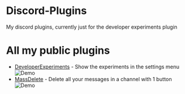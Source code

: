 # Discord-Plugins
My discord plugins, currently just for the developer experiments plugin

# All my public plugins
- [DeveloperExperiments](https://github.com/BGP0/Discord-Plugins/blob/main/ExperimentsPlugin/) - Show the experiments in the settings menu
![Demo](https://i.imgur.com/xQyXaFG.png)
- [MassDelete](https://github.com/BGP0/Discord-Plugins/blob/main/MassDeletePlugin) - Delete all your messages in a channel with 1 button
![Demo](https://i.imgur.com/8wjsfcj.png)